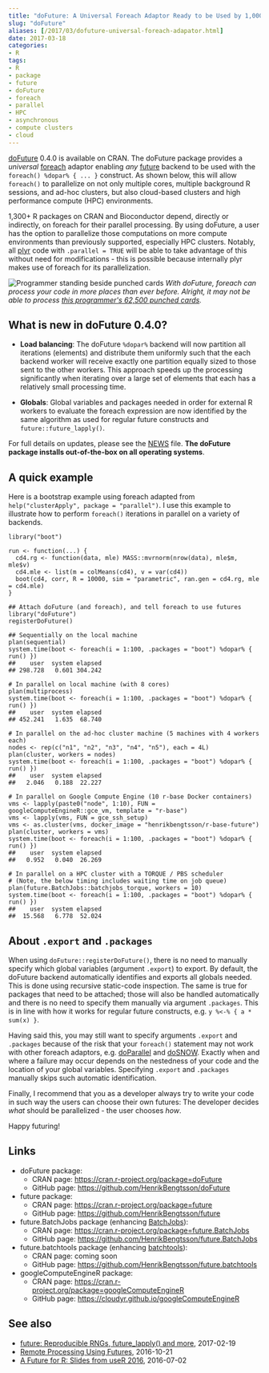 ```yaml
---
title: "doFuture: A Universal Foreach Adaptor Ready to be Used by 1,000+ Packages"
slug: "doFuture"
aliases: [/2017/03/dofuture-universal-foreach-adapator.html]
date: 2017-03-18
categories:
- R
tags:
- R
- package
- future
- doFuture
- foreach
- parallel
- HPC
- asynchronous
- compute clusters
- cloud
---
```


[doFuture] 0.4.0 is available on CRAN.  The doFuture package provides a _universal_ [foreach] adaptor enabling  _any_ [future] backend to be used with the `foreach() %dopar% { ... }` construct.  As shown below, this will allow `foreach()` to parallelize on not only multiple cores, multiple background R sessions, and ad-hoc clusters, but also cloud-based clusters and high performance compute (HPC) environments.

1,300+ R packages on CRAN and Bioconductor depend, directly or indirectly, on foreach for their parallel processing.  By using doFuture, a user has the option to parallelize those computations on more compute environments than previously supported, especially HPC clusters.  Notably, all [plyr] code with `.parallel = TRUE` will be able to take advantage of this without need for modifications - this is possible because internally plyr makes use of foreach for its parallelization.

![ Programmer standing beside punched cards](/post/programmer_next_to_62500_punch_cards_SAGE.jpg)
_With doFuture, foreach can process your code in more places than ever before.  Alright, it may not be able to process [this programmer's 62,500 punched cards](http://www.computerhistory.org/revolution/memory-storage/8/326/924)._


## What is new in doFuture 0.4.0?

* **Load balancing**: The doFuture `%dopar%` backend will now partition all iterations (elements) and distribute them uniformly such that the each backend worker will receive exactly one partition equally sized to those sent to the other workers.  This approach speeds up the processing significantly when iterating over a large set of elements that each has a relatively small processing time.
 
* **Globals**: Global variables and packages needed in order for external R workers to evaluate the foreach expression are now identified by the same algorithm as used for regular future constructs and `future::future_lapply()`.
	
For full details on updates, please see the [NEWS](https://cran.r-project.org/package=doFuture) file.  **The doFuture package installs out-of-the-box on all operating systems**.


## A quick example
Here is a bootstrap example using foreach adapted from `help("clusterApply", package = "parallel")`.  I use this example to illustrate how to perform `foreach()` iterations in parallel on a variety of backends.

```
library("boot")

run <- function(...) {
  cd4.rg <- function(data, mle) MASS::mvrnorm(nrow(data), mle$m, mle$v)
  cd4.mle <- list(m = colMeans(cd4), v = var(cd4))
  boot(cd4, corr, R = 10000, sim = "parametric", ran.gen = cd4.rg, mle = cd4.mle)
}

## Attach doFuture (and foreach), and tell foreach to use futures
library("doFuture")
registerDoFuture()

## Sequentially on the local machine
plan(sequential)
system.time(boot <- foreach(i = 1:100, .packages = "boot") %dopar% { run() })
##    user  system elapsed 
## 298.728   0.601 304.242

# In parallel on local machine (with 8 cores)
plan(multiprocess)
system.time(boot <- foreach(i = 1:100, .packages = "boot") %dopar% { run() })
##    user  system elapsed 
## 452.241   1.635  68.740

# In parallel on the ad-hoc cluster machine (5 machines with 4 workers each)
nodes <- rep(c("n1", "n2", "n3", "n4", "n5"), each = 4L)
plan(cluster, workers = nodes)
system.time(boot <- foreach(i = 1:100, .packages = "boot") %dopar% { run() })
##    user  system elapsed
##   2.046   0.188  22.227

# In parallel on Google Compute Engine (10 r-base Docker containers)
vms <- lapply(paste0("node", 1:10), FUN = googleComputeEngineR::gce_vm, template = "r-base")
vms <- lapply(vms, FUN = gce_ssh_setup)
vms <- as.cluster(vms, docker_image = "henrikbengtsson/r-base-future")
plan(cluster, workers = vms)
system.time(boot <- foreach(i = 1:100, .packages = "boot") %dopar% { run() })
##    user  system elapsed
##   0.952   0.040  26.269

# In parallel on a HPC cluster with a TORQUE / PBS scheduler
# (Note, the below timing includes waiting time on job queue)
plan(future.BatchJobs::batchjobs_torque, workers = 10)
system.time(boot <- foreach(i = 1:100, .packages = "boot") %dopar% { run() })
##    user  system elapsed
##  15.568   6.778  52.024
```


## About `.export` and `.packages`

When using `doFuture::registerDoFuture()`, there is no need to manually specify which global variables (argument `.export`) to export.  By default, the doFuture backend automatically identifies and exports all globals needed. This is done using recursive static-code inspection.  The same is true for packages that need to be attached; those will also be handled automatically and there is no need to specify them manually via argument `.packages`.  This is in line with how it works for regular future constructs, e.g. `y %<-% { a * sum(x) }`.

Having said this, you may still want to specify arguments `.export` and `.packages` because of the risk that your `foreach()` statement may not work with other foreach adaptors, e.g. [doParallel] and [doSNOW].  Exactly when and where a failure may occur depends on the nestedness of your code and the location of your global variables.  Specifying `.export` and `.packages` manually skips such automatic identification.

Finally, I recommend that you as a developer always try to write your code in such way the users can choose their own futures: The developer decides _what_ should be parallelized - the user chooses _how_.

Happy futuring!


## Links
* doFuture package:
  - CRAN page: https://cran.r-project.org/package=doFuture
  - GitHub page: https://github.com/HenrikBengtsson/doFuture
* future package:
  - CRAN page: https://cran.r-project.org/package=future
  - GitHub page: https://github.com/HenrikBengtsson/future
* future.BatchJobs package (enhancing [BatchJobs]):
  - CRAN page: https://cran.r-project.org/package=future.BatchJobs
  - GitHub page: https://github.com/HenrikBengtsson/future.BatchJobs
* future.batchtools package (enhancing [batchtools]):
  - CRAN page: coming soon
  - GitHub page: https://github.com/HenrikBengtsson/future.batchtools
* googleComputeEngineR package:
  - CRAN page: https://cran.r-project.org/package=googleComputeEngineR
  - GitHub page: https://cloudyr.github.io/googleComputeEngineR
  
## See also

* [future: Reproducible RNGs, future_lapply() and more](/2017/02/future-reproducible-rngs-futurelapply.html), 2017-02-19
* [Remote Processing Using Futures](/2016/10/remote-processing-using-futures.html), 2016-10-21
* [A Future for R: Slides from useR 2016](/2016/07/a-future-for-r-slides-from-user-2016.html), 2016-07-02

[doFuture]: https://cran.r-project.org/package=doFuture
[future]: https://cran.r-project.org/package=future
[future.BatchJobs]: https://cran.r-project.org/package=future.BatchJobs
[future.batchtools]: https://github.com/HenrikBengtsson/future.batchtools
[globals]: https://cran.r-project.org/package=globals
[BatchJobs]: https://cran.r-project.org/package=BatchJobs
[batchtools]: https://cran.r-project.org/package=batchtools
[foreach]: https://cran.r-project.org/package=foreach
[doParallel]: https://cran.r-project.org/package=doParallel
[doSNOW]: https://cran.r-project.org/package=doSNOW
[plyr]: https://cran.r-project.org/package=plyr
[googleComputeEngineR]: https://cran.r-project.org/package=googleComputeEngineR
